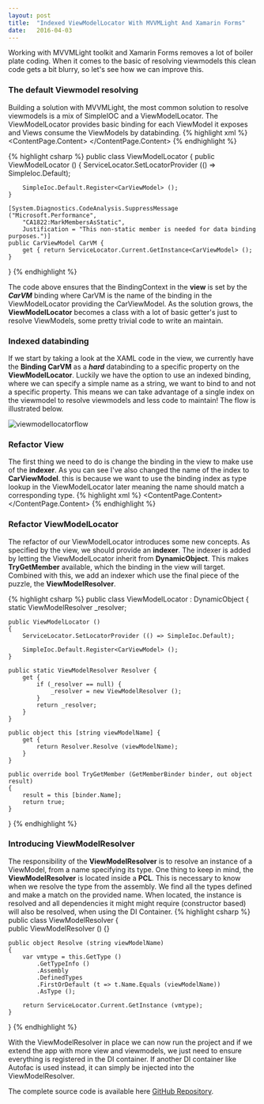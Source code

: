 ```yaml
---
layout: post
title:  "Indexed ViewModelLocator With MVVMLight And Xamarin Forms"
date:   2016-04-03
---
```


<p class="intro">
<span class="dropcap">W</span>orking with MVVMLight toolkit and Xamarin Forms removes a lot of boiler plate coding. When it comes to the basic of resolving viewmodels this clean code gets a bit blurry, so let's see how we can improve this.  
</p>

### The default Viewmodel resolving
Building a solution with MVVMLight, the most common solution to resolve viewmodels is a mix of SimpleIOC and a ViewModelLocator. The ViewModelLocator provides basic binding for each ViewModel it exposes and Views consume the ViewModels by databinding.
{% highlight xml %}
<ContentPage
	xmlns="http://xamarin.com/schemas/2014/forms"
	xmlns:x="http://schemas.microsoft.com/winfx/2009/xaml"
	x:Class="BasicMvvmLight.Views.CarListView"
	BindingContext="{Binding CarVM, Source={StaticResource ViewModelLocator}}">
	<ContentPage.Content>
		<Label
			Text="{Binding Brand}">
		</Label>
	</ContentPage.Content>
</ContentPage>
{% endhighlight %}

{% highlight csharp %}
public class ViewModelLocator
{
    public ViewModelLocator ()
    {
        ServiceLocator.SetLocatorProvider (() => SimpleIoc.Default);

        SimpleIoc.Default.Register<CarViewModel> ();		
    }
    
    [System.Diagnostics.CodeAnalysis.SuppressMessage ("Microsoft.Performance",
        "CA1822:MarkMembersAsStatic",
        Justification = "This non-static member is needed for data binding purposes.")]
    public CarViewModel CarVM {
        get { return ServiceLocator.Current.GetInstance<CarViewModel> (); }
}
{% endhighlight %}

The code above ensures that the BindingContext in the __view__ is set by the ___CarVM___ binding where CarVM is the name of the binding in the ViewModelLocator providing the CarViewModel. As the solution grows, the __ViewModelLocator__ becomes a class with a lot of basic getter's just to resolve ViewModels, some pretty trivial code to write an maintain. 

### Indexed databinding
If we start by taking a look at the XAML code in the view, we currently have the __Binding CarVM__ as a ___hard___ databinding to a specific property on the __ViewModelLocator__. Luckily we have the option to use an indexed binding, where we can specify a simple name as a string, we want to bind to and not a specific property. This means we can take advantage of a single index on the viewmodel to resolve viewmodels and less code to maintain! The flow is illustrated below.

<img src="{{ '/assets/img/viewmodellocatorflow.png' | prepend: site.baseurl }}" alt="viewmodellocatorflow">

### Refactor View
The first thing we need to do is change the binding in the view to make use of the __indexer__. As you can see I've also changed the name of the index to __CarViewModel__. this is because we want to use the binding index as type lookup in the ViewModelLocator later meaning the name should match a corresponding type.
{% highlight xml %}
<ContentPage
	xmlns="http://xamarin.com/schemas/2014/forms"
	xmlns:x="http://schemas.microsoft.com/winfx/2009/xaml"
	x:Class="BasicMvvmLight.Views.CarListView"
	BindingContext="{Binding [CarViewModel], Source={StaticResource ViewModelLocator}}">
	<ContentPage.Content>
		<Label
			Text="{Binding Brand}">
		</Label>
	</ContentPage.Content>
</ContentPage>
{% endhighlight %} 
  
### Refactor ViewModelLocator 
The refactor of our ViewModelLocator introduces some new concepts. As specified by the view, we should provide an __indexer__. The indexer is added by letting the ViewModelLocator inherit from __DynamicObject__. This makes __TryGetMember__ available, which the binding in the view will target. Combined with this, we add an indexer which use the final piece of the puzzle, the __ViewModelResolver__. 

{% highlight csharp %}
public class ViewModelLocator : DynamicObject
{
    static ViewModelResolver _resolver;

    public ViewModelLocator ()
    {
        ServiceLocator.SetLocatorProvider (() => SimpleIoc.Default);

        SimpleIoc.Default.Register<CarViewModel> ();
    }

    public static ViewModelResolver Resolver {
        get {
            if (_resolver == null) {
                _resolver = new ViewModelResolver ();
            }
            return _resolver;
        }
    }

    public object this [string viewModelName] {
        get {               
            return Resolver.Resolve (viewModelName);
        }
    }

    public override bool TryGetMember (GetMemberBinder binder, out object result)
    {
        result = this [binder.Name];
        return true;
    }
}
{% endhighlight %} 

### Introducing ViewModelResolver
The responsibility of the __ViewModelResolver__ is to resolve an instance of a ViewModel, from a name specifying its type. One thing to keep in mind, the __ViewModelResolver__ is located inside a __PCL__. This is necessary to know when we resolve the type from the assembly.
We find all the types defined and make a match on the provided name. When located, the instance is resolved and all dependencies it might might require (constructor based) will also be resolved, when using the DI Container.
{% highlight csharp %}
public class ViewModelResolver
{		
    public ViewModelResolver ()
    {}       

    public object Resolve (string viewModelName)
    {
        var vmtype = this.GetType ()
            .GetTypeInfo ()
            .Assembly
            .DefinedTypes
            .FirstOrDefault (t => t.Name.Equals (viewModelName))
            .AsType ();

        return ServiceLocator.Current.GetInstance (vmtype);
    }
}
{% endhighlight %}


With the ViewModelResolver in place we can now run the project and if we extend the app with more view and viewmodels, we just need to ensure everything is registered in the DI container. If another DI container like Autofac is used instead, it can simply be injected into the ViewModelResolver.

The complete source code is available here [GitHub Repository](https://github.com/rasmuschristensen/XamarinMvvmLightViewModelResolver).






